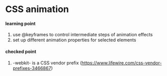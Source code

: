 # CSS animation

#### learning point
1. use @keyframes to control intermediate steps of animation effects
2. set up different animation properties for selected elements

#### checked point
1. -webkit- is a CSS vendor prefix (https://www.lifewire.com/css-vendor-prefixes-3466867)